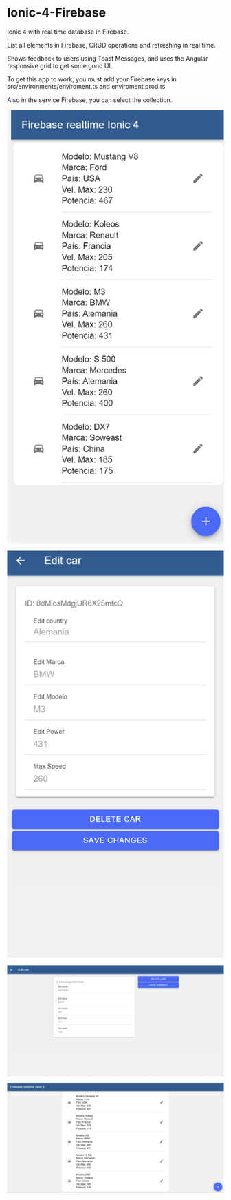 # Ionic-4-Firebase
Ionic 4 with real time database in Firebase.

List all elements in Firebase, CRUD operations and refreshing in real time.

Shows feedback to users using Toast Messages, and uses the Angular responsive grid to get some good UI.

To get this app to work, you must add your Firebase keys in src/environments/enviroment.ts and enviroment.prod.ts

Also in the service Firebase, you can select the collection.


![alt text](https://github.com/davidbejarcaceres/Ionic-4-Firebase/blob/master/Screenshot%20(2171).png)

![alt text](https://github.com/davidbejarcaceres/Ionic-4-Firebase/blob/master/Screenshot%20(2173).png)

![alt text](https://github.com/davidbejarcaceres/Ionic-4-Firebase/blob/master/Screenshot%20(2174).png)

![alt text](https://github.com/davidbejarcaceres/Ionic-4-Firebase/blob/master/Screenshot%20(2175).png)
